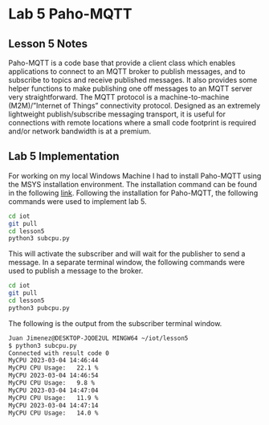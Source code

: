 # Lab 5 Paho-MQTT

## Lesson 5 Notes

Paho-MQTT is a code base that provide a client class which enables applications to connect to an MQTT broker to publish messages, and to subscribe to topics and receive published messages. It also provides some helper functions to make publishing one off messages to an MQTT server very straightforward. The MQTT protocol is a machine-to-machine (M2M)/”Internet of Things” connectivity protocol. Designed as an extremely lightweight publish/subscribe messaging transport, it is useful for connections with remote locations where a small code footprint is required and/or network bandwidth is at a premium.

## Lab 5 Implementation

For working on my local Windows Machine I had to install Paho-MQTT using the MSYS installation environment. The installation command can be found in the following [link](https://packages.msys2.org/package/mingw-w64-clang-x86_64-paho.mqtt.c?repo=clang64). Following the installation for Paho-MQTT, the following commands were used to implement lab 5.

```bash
cd iot 
git pull
cd lesson5
python3 subcpu.py
```

This will activate the subscriber and will wait for the publisher to send a message. In a separate terminal window, the following commands were used to publish a message to the broker.

```bash
cd iot 
git pull
cd lesson5
python3 pubcpu.py
```

The following is the output from the subscriber terminal window.

```bash
Juan Jimenez@DESKTOP-JQOE2UL MINGW64 ~/iot/lesson5
$ python3 subcpu.py
Connected with result code 0
MyCPU 2023-03-04 14:46:44
MyCPU CPU Usage:   22.1 %
MyCPU 2023-03-04 14:46:54
MyCPU CPU Usage:   9.8 %
MyCPU 2023-03-04 14:47:04
MyCPU CPU Usage:   11.9 %
MyCPU 2023-03-04 14:47:14
MyCPU CPU Usage:   14.0 %
```
